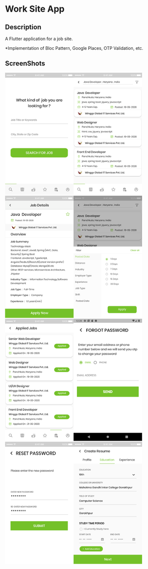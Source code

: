 # Work Site App

## Description

A Flutter application for a job site.

*Implementation of Bloc Pattern, Google Places, OTP Validation, etc.

## ScreenShots

<img src="https://github.com/JorgeMedinaG/work_app/blob/public_master/images/search.jpg" height="400" ><img src="https://github.com/JorgeMedinaG/work_app/blob/public_master/images/listing-job.png" height="400" ><img src="https://github.com/JorgeMedinaG/work_app/blob/public_master/images/job-details.png" height="400" ><img src="https://github.com/JorgeMedinaG/work_app/blob/public_master/images/job-filter.png" height="400" ><img src="https://github.com/JorgeMedinaG/work_app/blob/public_master/images/applied-jobs.png" height="400" ><img src="https://github.com/JorgeMedinaG/work_app/blob/public_master/images/forgot-password.png" height="400" ><img src="https://github.com/JorgeMedinaG/work_app/blob/public_master/images/reset-password.png" height="400" ><img src="https://github.com/JorgeMedinaG/work_app/blob/public_master/images/create-resume-education.png" height="400" >
